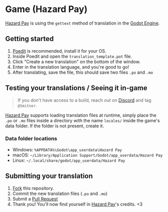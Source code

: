 # Game (Hazard Pay)

[Hazard Pay](https://smitner.studio/hp?utm_source=github) is using the `gettext` method of translation in the [Godot Engine](https://godotengine.org).

## Getting started

1. [Poedit](https://poedit.net/) is recommended, install it for your OS.
2. Inside Poedit and open the `translation_template.pot` file.
3. Click "Create a new translation" on the bottom of the window.
4. Enter in the translation language, and you're good to go!
5. After translating, save the file, this should save two files `.po` and `.mo`

## Testing your translations / Seeing it in-game

> If you don't have access to a build, reach out on [Discord](https://smitner.studio/discord) and tag `@Smitner`.

[Hazard Pay](https://smitner.studio/hp?utm_source=github) supports loading translation files at runtime, simply place the `.po` or `.mo` files inside a directory with the name `locales/` inside the game's data folder. If the folder is not present, create it.

### Data folder locations
- Windows: `%APPDATA%\Godot\app_userdata\Hazard Pay`
- macOS: `~/Library/Application Support/Godot/app_userdata/Hazard Pay`
- Linux: `~/.local/share/godot/app_userdata/Hazard Pay`

## Submitting your translation

1. [Fork](https://github.com/Smitner-Studio/hazardpay-locale/fork) this repository.
2. Commit the new translation files (`.po` and `.mo`)
3. Submit a [Pull Request](https://github.com/Smitner-Studio/hazardpay-locale/compare)
4. Thank you! You'll now find yourself in [Hazard Pay](https://smitner.studio/hp?utm_source=github)'s credits. <3

